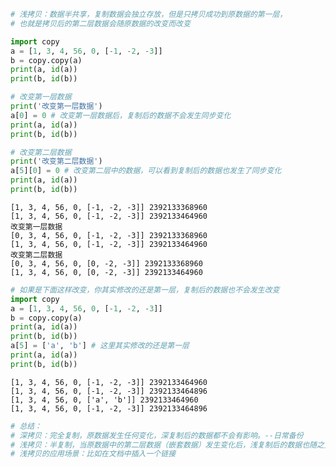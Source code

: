 ```python
# 浅拷贝：数据半共享，复制数据会独立存放，但是只拷贝成功到原数据的第一层，
# 也就是拷贝后的第二层数据会随原数据的改变而改变
```


```python
import copy
a = [1, 3, 4, 56, 0, [-1, -2, -3]]
b = copy.copy(a)
print(a, id(a))
print(b, id(b))

# 改变第一层数据
print('改变第一层数据')
a[0] = 0 # 改变第一层数据后，复制后的数据不会发生同步变化
print(a, id(a))
print(b, id(b))

# 改变第二层数据
print('改变第二层数据')
a[5][0] = 0 # 改变第二层中的数据，可以看到复制后的数据也发生了同步变化
print(a, id(a))
print(b, id(b))
```

    [1, 3, 4, 56, 0, [-1, -2, -3]] 2392133368960
    [1, 3, 4, 56, 0, [-1, -2, -3]] 2392133464960
    改变第一层数据
    [0, 3, 4, 56, 0, [-1, -2, -3]] 2392133368960
    [1, 3, 4, 56, 0, [-1, -2, -3]] 2392133464960
    改变第二层数据
    [0, 3, 4, 56, 0, [0, -2, -3]] 2392133368960
    [1, 3, 4, 56, 0, [0, -2, -3]] 2392133464960
    


```python
# 如果是下面这样改变，你其实修改的还是第一层，复制后的数据也不会发生改变
import copy
a = [1, 3, 4, 56, 0, [-1, -2, -3]]
b = copy.copy(a)
print(a, id(a))
print(b, id(b))
a[5] = ['a', 'b'] # 这里其实修改的还是第一层
print(a, id(a))
print(b, id(b))
```

    [1, 3, 4, 56, 0, [-1, -2, -3]] 2392133464960
    [1, 3, 4, 56, 0, [-1, -2, -3]] 2392133464896
    [1, 3, 4, 56, 0, ['a', 'b']] 2392133464960
    [1, 3, 4, 56, 0, [-1, -2, -3]] 2392133464896
    


```python
# 总结：
# 深拷贝：完全复制，原数据发生任何变化，深复制后的数据都不会有影响。--日常备份
# 浅拷贝：半复制，当原数据中的第二层数据（嵌套数据）发生变化后，浅复制后的数据也随之变化
# 浅拷贝的应用场景：比如在文档中插入一个链接
```
